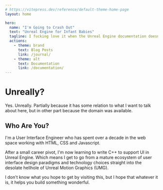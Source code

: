 ```yaml
---
# https://vitepress.dev/reference/default-theme-home-page
layout: home

hero:
  name: "I'm Going to Crash Out"
  text: "Unreal Engine for Infant Babies"
  tagline: I fucking love it when the Unreal Engine documentation doesn't suck
  actions:
    - theme: brand
      text: Blog Posts
      link: /journal/
    - theme: alt
      text: Documentation
      link: /documentation/
---
```


# Unreally?
Yes. Unreally. Partially because it has some relation to what I want to talk about here, but in other part because the domain was available. 

## Who Are You?
I'm a User Interface Engineer who has spent over a decade in the web space working with HTML, CSS and Javascript. 

After a small career pivot, I'm now learning to write C++ to support UI in Unreal Engine. Which means I get to go from a mature ecosystem of user interface design paradigms and technology choices straight into the desolate hellhole of Unreal Motion Graphics (UMG). 

I don't know what you hope to get by visiting this, but I hope that whatever it is, it helps you build something wonderful.
